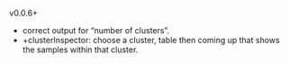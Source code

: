 v0.0.6+
* correct output for “number of clusters”.
* +clusterInspector: choose a cluster, table then coming up that shows the samples within that cluster. 
